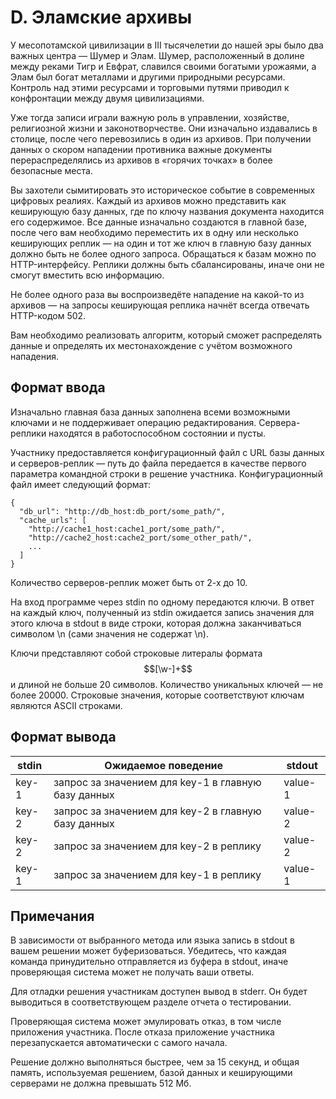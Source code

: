 # D. Эламские архивы

У месопотамской цивилизации в III тысячелетии до нашей эры было два важных центра — Шумер и Элам. Шумер, расположенный в долине между реками Тигр и Евфрат, славился своими богатыми урожаями, а Элам был богат металлами и другими природными ресурсами. Контроль над этими ресурсами и торговыми путями приводил к конфронтации между двумя цивилизациями.

Уже тогда записи играли важную роль в управлении, хозяйстве, религиозной жизни и законотворчестве. Они изначально издавались в столице, после чего перевозились в один из архивов. При получении данных о скором нападении противника важные документы перераспределялись из архивов в «горячих точках» в более безопасные места.

Вы захотели сымитировать это историческое событие в современных цифровых реалиях. Каждый из архивов можно представить как кеширующую базу данных, где по ключу названия документа находится его содержимое. Все данные изначально создаются в главной базе, после чего вам необходимо переместить их в одну или несколько кеширующих реплик — на один и тот же ключ в главную базу данных должно быть не более одного запроса. Обращаться к базам можно по HTTP-интерфейсу. Реплики должны быть сбалансированы, иначе они не смогут вместить всю информацию.

Не более одного раза вы воспроизведёте нападение на какой-то из архивов — на запросы кеширующая реплика начнёт всегда отвечать HTTP-кодом 502.

Вам необходимо реализовать алгоритм, который сможет распределять данные и определять их местонахождение с учётом возможного нападения.

## Формат ввода

Изначально главная база данных заполнена всеми возможными ключами и не поддерживает операцию редактирования. Сервера-реплики находятся в работоспособном состоянии и пусты.

Участнику предоставляется конфигурационный файл с URL базы данных и серверов-реплик — путь до файла передается в качестве первого параметра командной строки в решение участника. Конфигурационный файл имеет следующий формат:


```
{
  "db_url": "http://db_host:db_port/some_path/",
  "cache_urls": [
    "http://cache1_host:cache1_port/some_path/",
    "http://cache2_host:cache2_port/some_other_path/",
    ...
  ]
}
```
Количество серверов-реплик может быть от 2-х до 10.

На вход программе через stdin по одному передаются ключи. В ответ на каждый ключ, полученный из stdin ожидается запись значения для этого ключа в stdout в виде строки, которая должна заканчиваться символом \n (сами значения не содержат \n).

Ключи представляют собой строковые литералы формата $$[\w-]+$$ и длиной не больше 20 символов. Количество уникальных ключей — не более 20000. Строковые значения, которые соответствуют ключам являются ASCII строками.

## Формат вывода

| stdin  | Ожидаемое поведение | stdout |
| ------------- | ------------- | ----- |
| key-1  | 	запрос за значением для key-1 в главную базу данных | value-1 |
| key-2  | 	запрос за значением для key-2 в главную базу данных  | value-2 |
| key-2  | запрос за значением для key-2 в реплику  | value-2 |
| key-1  | запрос за значением для key-1 в реплику  | value-1 |


## Примечания

В зависимости от выбранного метода или языка запись в stdout в вашем решении может буферизоваться. Убедитесь, что каждая команда принудительно отправляется из буфера в stdout, иначе проверяющая система может не получать ваши ответы.

Для отладки решения участникам доступен вывод в stderr. Он будет выводиться в соответствующем разделе отчета о тестировании.

Проверяющая система может эмулировать отказ, в том числе приложения участника. После отказа приложение участника перезапускается автоматически с самого начала.

Решение должно выполняться быстрее, чем за 15 секунд, и общая память, используемая решением, базой данных и кеширующими серверами не должна превышать 512 Мб.